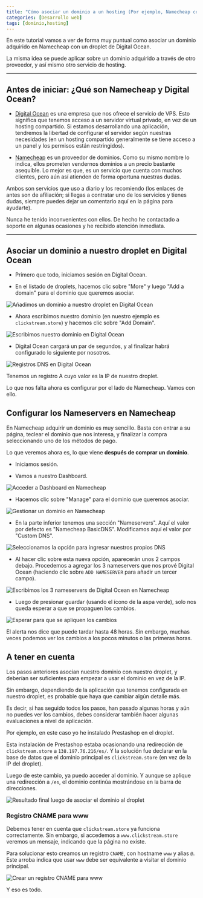 ```yaml
---
title: "Cómo asociar un dominio a un hosting (Por ejemplo, Namecheap con DigitalOcean)"
categories: [Desarrollo web]
tags: [dominio,hosting]
---
```


En este tutorial vamos a ver de forma muy puntual como asociar un dominio adquirido en Namecheap con un droplet de Digital Ocean.

La misma idea se puede aplicar sobre un dominio adquirido a través de otro proveedor, y así mismo otro servicio de hosting.

___

## Antes de iniciar: ¿Qué son Namecheap y Digital Ocean?

- [Digital Ocean][do] es una empresa que nos ofrece el servicio de VPS. Esto significa que tenemos acceso a un servidor virtual privado, en vez de un hosting compartido. Si estamos desarrollando una aplicación, tendremos la libertad de configurar el servidor según nuestras necesidades (en un hosting compartido generalmente se tiene acceso a un panel y los permisos están restringidos).

- [Namecheap][domains] es un proveedor de dominios. Como su mismo nombre lo indica, ellos prometen vendernos dominios a un precio bastante asequible. Lo mejor es que, es un servicio que cuenta con muchos clientes, pero aún así atienden de forma oportuna nuestras dudas.

Ambos son servicios que uso a diario y los recomiendo (los enlaces de antes son de afiliación; si llegas a contratar uno de los servicios y tienes dudas, siempre puedes dejar un comentario aquí en la página para ayudarte). 

Nunca he tenido inconvenientes con ellos. De hecho he contactado a soporte en algunas ocasiones y he recibido atención inmediata.

___

## Asociar un dominio a nuestro droplet en Digital Ocean

- Primero que todo, iniciamos sesión en Digital Ocean.

- En el listado de droplets, hacemos clic sobre "More" y luego "Add a domain" para el dominio que queremos asociar.

![Añadimos un dominio a nuestro droplet en Digital Ocean](/images/posts/2017/dominio-hosting/digital-ocean-add-domain.png)

- Ahora escribimos nuestro dominio (en nuestro ejemplo es `clickstream.store`) y hacemos clic sobre "Add Domain".

![Escribimos nuestro dominio en Digital Ocean](/images/posts/2017/dominio-hosting/digital-ocean-domain.png)

- Digital Ocean cargará un par de segundos, y al finalizar habrá configurado lo siguiente por nosotros.

![Registros DNS en Digital Ocean](/images/posts/2017/dominio-hosting/digital-ocean-dns-records.png)

Tenemos un registro A cuyo valor es la IP de nuestro droplet.

Lo que nos falta ahora es configurar por el lado de Namecheap. Vamos con ello.

## Configurar los Nameservers en Namecheap

En Namecheap adquirir un dominio es muy sencillo. Basta con entrar a su página, teclear el dominio que nos interesa, y finalizar la compra seleccionando uno de los métodos de pago.

Lo que veremos ahora es, lo que viene **después de comprar un dominio**.

- Iniciamos sesión.

- Vamos a nuestro Dashboard.

![Acceder a Dashboard en Namecheap](/images/posts/2017/dominio-hosting/namecheap-dashboard.png)

- Hacemos clic sobre "Manage" para el dominio que queremos asociar.

![Gestionar un dominio en Namecheap](/images/posts/2017/dominio-hosting/namecheap-manage-domain.png)

- En la parte inferior tenemos una sección "Nameservers". Aquí el valor por defecto es "Namecheap BasicDNS". Modificamos aquí el valor por "Custom DNS".

![Seleccionamos la opción para ingresar nuestros propios DNS](/images/posts/2017/dominio-hosting/namecheap-nameservers.png)

- Al hacer clic sobre esta nueva opción, aparecerán unos 2 campos debajo. Procedemos a agregar los 3 nameservers que nos prové Digital Ocean (haciendo clic sobre `ADD NAMESERVER` para añadir un tercer campo).

![Escribimos los 3 nameservers de Digital Ocean en Namecheap](/images/posts/2017/dominio-hosting/namecheap-do-ns.png)

- Luego de presionar guardar (usando el ícono de la aspa verde), solo nos queda esperar a que se propaguen los cambios.

![Esperar para que se apliquen los cambios](/images/posts/2017/dominio-hosting/namecheap-48h.png)

El alerta nos dice que puede tardar hasta 48 horas. Sin embargo, muchas veces podemos ver los cambios a los pocos minutos o las primeras horas.

## A tener en cuenta

Los pasos anteriores asocian nuestro dominio con nuestro droplet, y deberían ser suficientes para empezar a usar el dominio en vez de la IP.

Sin embargo, dependiendo de la aplicación que tenemos configurada en nuestro droplet, es probable que haya que cambiar algún detalle más.

Es decir, si has seguido todos los pasos, han pasado algunas horas y aún no puedes ver los cambios, debes considerar también hacer algunas evaluaciones a nivel de aplicación.

Por ejemplo, en este caso yo he instalado Prestashop en el droplet.

Esta instalación de Prestashop estaba ocasionando una redirección de `clickstream.store` a `138.197.76.216/es/`. Y la solución fue declarar en la base de datos que el dominio principal es `clickstream.store` (en vez de la IP del droplet).

Luego de este cambio, ya puedo acceder al dominio. Y aunque se aplique una redirección a `/es`, el dominio continúa mostrándose en la barra de direcciones.

![Resultado final luego de asociar el dominio al droplet](/images/posts/2017/dominio-hosting/dominio-funcionando.png)

### Registro CNAME para www

Debemos tener en cuenta que `clickstream.store` ya funciona correctamente. Sin embargo, si accedemos a `www.clickstream.store` veremos un mensaje, indicando que la página no existe.

Para solucionar esto creamos un registro `CNAME`, con hostname `www` y alias `@`. Este arroba indica que usar `www` debe ser equivalente a visitar el dominio principal.

![Crear un registro CNAME para www](/images/posts/2017/dominio-hosting/digital-ocean-cname-www.png)

Y eso es todo.

[do]: https://m.do.co/c/16e8c5d942fd
[domains]: https://affiliate.namecheap.com/?affId=105242
